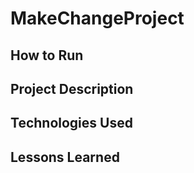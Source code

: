 # MakeChangeProject

## How to Run

## Project Description

## Technologies Used

## Lessons Learned